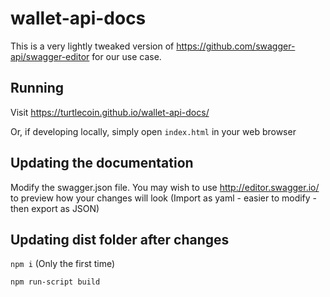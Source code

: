 # wallet-api-docs
This is a very lightly tweaked version of https://github.com/swagger-api/swagger-editor for our use case.

## Running

Visit https://turtlecoin.github.io/wallet-api-docs/

Or, if developing locally, simply open `index.html` in your web browser

## Updating the documentation

Modify the swagger.json file. You may wish to use http://editor.swagger.io/ to preview how your changes will look (Import as yaml - easier to modify - then export as JSON)

## Updating dist folder after changes

`npm i` (Only the first time)

`npm run-script build`
